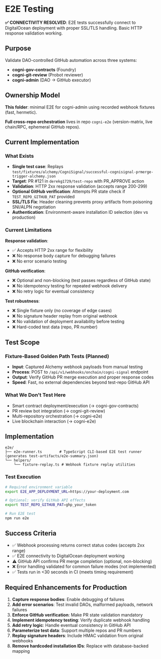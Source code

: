 # E2E Testing

**✅ CONNECTIVITY RESOLVED**: E2E tests successfully connect to DigitalOcean deployment with proper SSL/TLS handling. Basic HTTP response validation working.

## Purpose

Validate DAO-controlled GitHub automation across three systems:

- **cogni-gov-contracts** (Foundry)
- **cogni-git-review** (Probot reviewer)  
- **cogni-admin** (DAO → GitHub executor)

## Ownership Model

**This folder**: minimal E2E for cogni-admin using recorded webhook fixtures (fast, hermetic).

**Full cross-repo orchestration** lives in repo `cogni-e2e` (version-matrix, live chain/RPC, ephemeral GitHub repos).

## Current Implementation

### What Exists
- **Single test case**: Replays `test/fixtures/alchemy/CogniSignal/successful-cognisignal-prmerge-trigger-alchemy.json`
- **Target**: PR #121 in `derekg1729/test-repo` with PR_APPROVE action
- **Validation**: HTTP 2xx response validation (accepts range 200-299)
- **Optional GitHub verification**: Attempts PR state check if `TEST_REPO_GITHUB_PAT` provided
- **SSL/TLS Fix**: Header cleaning prevents proxy artifacts from poisoning SNI/ALPN negotiation
- **Authentication**: Environment-aware installation ID selection (dev vs production)

### Current Limitations
**Response validation**:
- ✅ Accepts HTTP 2xx range for flexibility
- ❌ No response body capture for debugging failures
- ❌ No error scenario testing

**GitHub verification**:
- ❌ Optional and non-blocking (test passes regardless of GitHub state)
- ❌ No idempotency testing for repeated webhook delivery
- ❌ No retry logic for eventual consistency

**Test robustness**:
- ❌ Single fixture only (no coverage of edge cases)
- ❌ No signature header replay from original webhook
- ❌ No validation of deployment availability before testing
- ❌ Hard-coded test data (repo, PR number)

## Test Scope

### Fixture-Based Golden Path Tests (Planned)
- **Input**: Captured Alchemy webhook payloads from manual testing
- **Process**: POST to `/api/v1/webhooks/onchain/cogni-signal` endpoint
- **Output**: Verify GitHub PR merge execution and proper response codes
- **Speed**: Fast, no external dependencies beyond test-repo GitHub API

### What We Don't Test Here
- Smart contract deployment/execution (→ cogni-gov-contracts)
- PR review bot integration (→ cogni-git-review) 
- Multi-repository orchestration (→ cogni-e2e)
- Live blockchain interaction (→ cogni-e2e)

## Implementation

```
e2e/
├── e2e-runner.ts        # TypeScript CLI-based E2E test runner (generates test-artifacts/e2e-summary.json)
└── helpers/
    └── fixture-replay.ts # Webhook fixture replay utilities
```

### Test Execution
```bash
# Required environment variable
export E2E_APP_DEPLOYMENT_URL=https://your-deployment.com

# Optional: verify GitHub API effects
export TEST_REPO_GITHUB_PAT=ghp_your_token

# Run E2E test
npm run e2e
```

## Success Criteria
- ✅ Webhook processing returns correct status codes (accepts 2xx range)
- ✅ E2E connectivity to DigitalOcean deployment working
- ⚠️ GitHub API confirms PR merge completion (optional, non-blocking)
- ❌ Error handling validated for common failure modes (not implemented)
- ✅ Tests run in <30 seconds in CI (meets timing requirement)

## Required Enhancements for Production
1. **Capture response bodies**: Enable debugging of failures
2. **Add error scenarios**: Test invalid DAOs, malformed payloads, network failures
3. **Enforce GitHub verification**: Make PR state validation mandatory
4. **Implement idempotency testing**: Verify duplicate webhook handling
5. **Add retry logic**: Handle eventual consistency in GitHub API
6. **Parameterize test data**: Support multiple repos and PR numbers
7. **Replay signature headers**: Include HMAC validation from original webhooks
8. **Remove hardcoded installation IDs**: Replace with database-backed mapping
